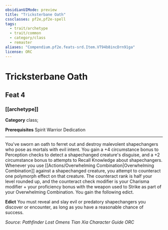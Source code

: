 ```yaml
---
obsidianUIMode: preview
title: "Tricksterbane Oath"
cssclasses: pf2e,pf2e-spell
tags:
  - trait/archetype
  - trait/common
  - category/class
  - remaster
aliases: "Compendium.pf2e.feats-srd.Item.VT94b8incDrn91ga"
license: ORC
---
```

# Tricksterbane Oath
## Feat 4
### [[archetype]]

**Category** class; 



**Prerequisites** Spirit Warrior Dedication
* * *
You've sworn an oath to ferret out and destroy malevolent shapechangers who pose as mortals with evil intent. You gain a +4 circumstance bonus to Perception checks to detect a shapechanged creature's disguise, and a +2 circumstance bonus to attempts to Recall Knowledge about shapechangers. Whenever you use [[Actions/Overwhelming Combination|Overwhelming Combination]] against a shapechanged creature, you attempt to counteract one polymorph effect on that creature. The counteract rank is half your level rounded up, and the counteract check modifier is your Charisma modifier + your proficiency bonus with the weapon used to Strike as part of your Overwhelming Combination. You gain the following edict.

**Edict** You must reveal and slay evil or predatory shapechangers you discover or encounter, as long as you have a reasonable chance of success.

*Source: Pathfinder Lost Omens Tian Xia Character Guide*
*ORC*